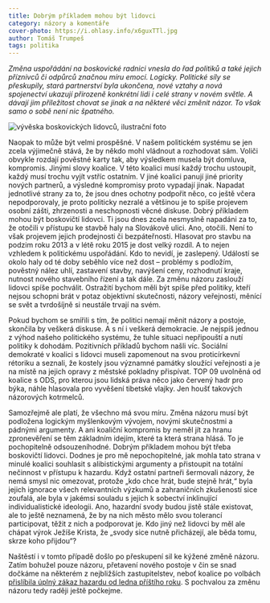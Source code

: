 ```yaml
---
title: Dobrým příkladem mohou být lidovci
category: názory a komentáře
cover-photo: https://i.ohlasy.info/x6guxTTl.jpg
author: Tomáš Trumpeš
tags: politika
---
```


*Změna uspořádání na boskovické radnici vnesla do řad politiků a také jejich příznivců či odpůrců značnou míru emocí. Logicky. Politické síly se přeskupily, stará partnerství byla ukončena, nové vztahy a nová spojenectví ukazují přirozeně konkrétní lidi i celé strany v novém světle. A dávají jim příležitost chovat se jinak a na některé věci změnit názor. To však samo o sobě není nic špatného.*

<img src="https://i.ohlasy.info/x6guxTT.jpg" alt="vývěska boskovických lidovců, ilustrační foto" class="img-responsive">

Naopak to může být velmi prospěšné. V našem politickém systému se jen zcela výjimečně stává, že by někdo mohl vládnout a rozhodovat sám. Voliči obvykle rozdají pověstné karty tak, aby výsledkem musela být domluva, kompromis. Jinými slovy koalice. V této koalici musí každý trochu ustoupit, každý musí trochu vyjít vstříc ostatním. V jiné koalici panují jiné priority nových partnerů, a výsledné kompromisy proto vypadají jinak. Napadat jednotlivé strany za to, že jsou dnes ochotny podpořit něco, co ještě včera nepodporovaly, je proto politicky nezralé a většinou je to spíše projevem osobní zášti, zhrzenosti a neschopnosti věcné diskuse. Dobrý příkladem mohou být boskovičtí lidovci. Ti jsou dnes zcela nesmyslně napadáni za to, že otočili v přístupu ke stavbě haly na Slovákově ulici. Ano, otočili. Není to však projevem jejich prodejnosti či bezpáteřnosti. Hlasovat pro stavbu na podzim roku 2013 a v létě roku 2015 je dost velký rozdíl. A to nejen vzhledem k politickému uspořádání. Kdo to nevidí, je zaslepený. Událostí se okolo haly od té doby seběhlo více než dost – problémy s podložím, pověstný nález uhlí, zastavení stavby, navýšení ceny, rozhodnutí kraje, nutnost nového stavebního řízení a tak dále. Za změnu názoru zaslouží lidovci spíše pochválit. Ostražití bychom měli být spíše před politiky, kteří nejsou schopni brát v potaz objektivní skutečnosti, názory veřejnosti, měnící se svět a tvrdošíjně si neustále trvají na svém.

Pokud bychom se smířili s tím, že politici nemají měnit názory a postoje, skončila by veškerá diskuse. A s ní i veškerá demokracie. Je nejspíš jednou z výhod našeho politického systému, že tuhle situaci nepřipouští a nutí politiky k dohodám. Pozitivních příkladů bychom našli víc. Sociální demokraté v koalici s lidovci museli zapomenout na svou proticírkevní rétoriku a seznali, že kostely jsou významné památky sloužící veřejnosti a je na místě na jejich opravy z městské pokladny přispívat. TOP 09 uvolněná od koalice s ODS, pro kterou jsou lidská práva něco jako červený hadr pro býka, náhle hlasovala pro vyvěšení tibetské vlajky. Jen houšť takových názorových kotrmelců.

Samozřejmě ale platí, že všechno má svou míru. Změna názoru musí být podložena logickým myšlenkovým vývojem, novými skutečnostmi a pádnými argumenty. A ani koaliční kompromis by neměl jít za hranu zpronevěření se těm základním idejím, které ta která strana hlásá. To je pochopitelně odsouzeníhodné. Dobrým příkladem mohou být třeba boskovičtí lidovci. Dodnes je pro mě nepochopitelné, jak mohla tato strana v minulé koalici souhlasit s alibistickými argumenty a přistoupit na totální nečinnost v přístupu k hazardu. Když ostatní partneři šermovali názory, že nemá smysl nic omezovat, protože „kdo chce hrát, bude stejně hrát,“ byla jejich ignorace všech relevantních výzkumů a zahraničních zkušeností sice zoufalá, ale byla v jakémsi souladu s jejich k sobectví inklinující individualistické ideologii. Ano, hazardní svody budou jistě stále existovat, ale to ještě neznamená, že by na nich město mělo svou tolerancí participovat, těžit z nich a podporovat je. Kdo jiný než lidovci by měl ale chápat výrok Ježíše Krista, že „svody sice nutně přicházejí, ale běda tomu, skrze koho přijdou“?

Naštěstí i v tomto případě došlo po přeskupení sil ke kýžené změně názoru. Zatím bohužel pouze názoru, přetavení nového postoje v čin se snad dočkáme na některém z nejbližších zastupitelstev, neboť koalice po volbách [přislíbila úplný zákaz hazardu od ledna příštího roku](http://ohlasy.info/clanky/2015/02/zakaz-hazardu.html). S pochvalou za změnu názoru tedy raději ještě počkejme.
